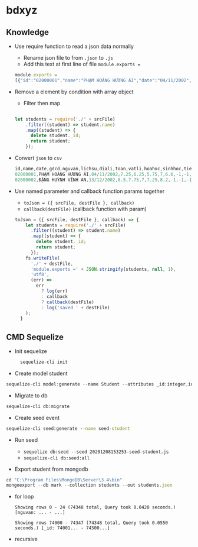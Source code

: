 # bdxyz

## Knowledge

- Use require function to read a json data normally
  - Rename json file to from ```.json``` to ```.js```
  - Add this text at first line of file ```module.exports =```
  
  ```js
  module.exports = 
  [{"id":"02000001","name":"PHẠM HOÀNG HƯƠNG ÁI","date":"04/11/2002","toan":6.6,"nguvan":6.25,"lichsu":5.75,"diali":7,"gdcd":7.25,"khxh":6.67,"tienganh":5.2}]
  ```

- Remove a element by condition with array object
  - Filter then map

  ```js

  let students = require('./' + srcFile)
      .filter((student) => student.name)
      .map((student) => {
        delete student._id;
        return student;
      });
  ```

- Convert ```json``` to ```csv```

  ```js
  id,name,date,gdcd,nguvan,lichsu,diali,toan,vatli,hoahoc,sinhhoc,tienganh,tiengnga,tiengduc,tiengphap,tiengtrung,tiengnhat,khxh,khtn
  02000001,PHẠM HOÀNG HƯƠNG ÁI,04/11/2002,7.25,6.25,5.75,7,6.6,-1,-1,-1,5.2,-1,-1,-1,-1,-1,6.67,-1,
  02000002,ĐẶNG HUỲNH VĨNH AN,13/12/2002,8.5,7.75,7,7.25,8.2,-1,-1,-1,7,-1,-1,-1,-1,-1,7.58,-1,
  ```

- Use named parameter and callback function params together
  
  - ```toJson = ({ srcFile, destFile }, callback)```
  - ```callback(destFile)``` (callback function with param)

  ```js
  toJson = ({ srcFile, destFile }, callback) => {
      let students = require('./' + srcFile)
        .filter((student) => student.name)
        .map((student) => {
          delete student._id;
          return student;
        });
      fs.writeFile(
        './' + destFile,
        'module.exports =' + JSON.stringify(students, null, 1),
        'utf8',
        (err) =>
          err
            ? log(err)
            : callback
            ? callback(destFile)
            : log('saved ' + destFile)
      );
    }
  ```

## CMD Sequelize

- Init sequelize

  ```js
    sequelize-cli init
  ```

- Create model student

```csharp
sequelize-cli model:generate --name Student --attributes _id:integer,id:string,name:string,date:string,toan:float,vatli:float,nguvan:float,sinhhoc:float,tienganh:float,tiengnga:float,lichsu:float,nguvan:float,tiengduc:float,tiengphap:float,tiengtrung:float,hoahoc:float,tiengnhat:float,diali:float,gdcd:float,khxh:float,khtn:float
```

- Migrate to db

```bat
sequelize-cli db:migrate
```

- Create seed event

```bat
sequelize-cli seed:generate --name seed-student
```

- Run seed
  - ```sequelize db:seed --seed 20201208153253-seed-student.js```
  - ```sequelize-cli db:seed:all```

- Export student from mongodb

```js
cd "C:\Program Files\MongoDB\Server\3.4\bin"
mongoexport --db mark --collection students --out students.json
```

- for loop

  ```Showing rows 0 - 24 (74348 total, Query took 0.0420 seconds.) [nguvan: ... - ...]```

  ```Showing rows 74000 - 74347 (74348 total, Query took 0.0550 seconds.) [_id: 74001... - 74500...]```

- recursive
